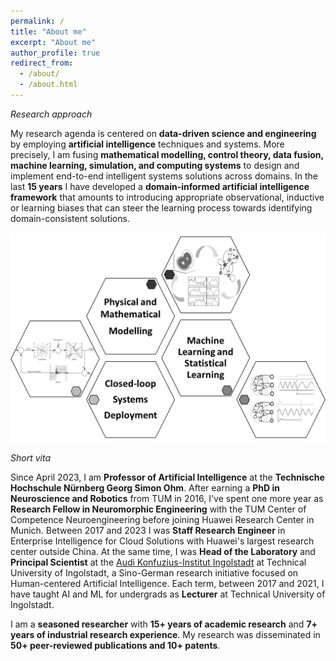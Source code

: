 ```yaml
---
permalink: /
title: "About me"
excerpt: "About me"
author_profile: true
redirect_from: 
  - /about/
  - /about.html
---
```


*Research approach*

My research agenda is centered on **data-driven science and engineering** by employing **artificial intelligence** techniques and systems. More precisely, I am fusing **mathematical modelling, control theory, data fusion, machine learning, simulation, and computing systems** to design and implement end-to-end intelligent systems solutions across domains. In the last **15 years** I have developed a **domain-informed artificial intelligence framework** that amounts to introducing appropriate observational, inductive or learning biases that can steer the learning process towards identifying domain-consistent solutions.

![image](https://github.com/caxenie/cristianaxenie.github.io/raw/master/images/research-approach.png)
 

*Short vita*

Since April 2023, I am **Professor of Artificial Intelligence** at the **Technische Hochschule Nürnberg Georg Simon Ohm**. After earning a **PhD in Neuroscience and Robotics** from TUM in 2016, I've spent one more year as **Research Fellow in Neuromorphic Engineering** with the TUM Center of Competence Neuroengineering before joining Huawei Research Center in Munich. Between 2017 and 2023 I was **Staff Research Engineer** in Enterprise Intelligence for Cloud Solutions with Huawei's largest research center outside China. At the same time, I was **Head of the Laboratory** and **Principal Scientist** at the [Audi Konfuzius-Institut Ingolstadt](https://audi-konfuzius-institut-ingolstadt.de/forschung/microlab-home.html) at Technical University of Ingolstadt, a Sino-German research initiative focused on Human-centered Artificial Intelligence. Each term, between 2017 and 2021, I have taught AI and ML for undergrads as **Lecturer** at Technical University of Ingolstadt. 

I am a **seasoned researcher** with **15+ years of academic research** and **7+ years of industrial research experience**. My research was disseminated in **50+ peer-reviewed publications and 10+ patents**.
